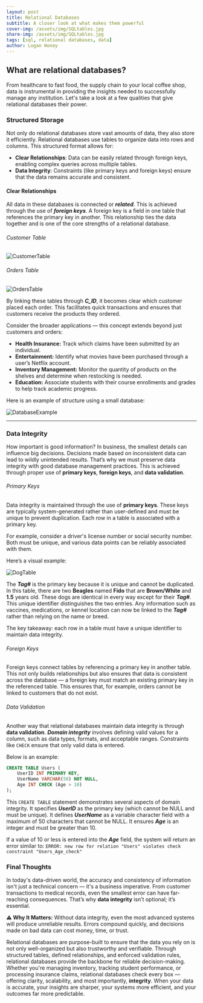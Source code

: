 ```yaml
---
layout: post
title: Relational Databases 
subtitle: A closer look at what makes them powerful
cover-img: /assets/img/SQLtables.jpg
share-img: /assets/img/SQLtables.jpg
tags: [sql, relational databases, data]
author: Logan Honey
---
```


## What are relational databases?

From healthcare to fast food, the supply chain to your local coffee shop, data is instrumental in providing the insights needed to successfully manage any institution. Let's take a look at a few qualities that give relational databases their power.

### Structured Storage

Not only do relational databases store vast amounts of data, they also store it efficiently. Relational databases use tables to organize data into rows and columns. This structured format allows for:

- **Clear Relationships**: Data can be easily related through foreign keys, enabling complex queries across multiple tables.
- **Data Integrity**: Constraints (like primary keys and foreign keys) ensure that the data remains accurate and consistent.

#### Clear Relationships

All data in these databases is connected or **_related_**. This is achieved through the use of **_foreign keys_**. A foreign key is a field in one table that references the primary key in another. This relationship ties the data together and is one of the core strengths of a relational database.

###### Customer Table

![CustomerTable](https://loganhoney.github.io/assets/img/customerstable.png)

###### Orders Table

![OrdersTable](https://loganhoney.github.io/assets/img/orderstable.png)

By linking these tables through **_C_ID_**, it becomes clear which customer placed each order. This facilitates quick transactions and ensures that customers receive the products they ordered.

Consider the broader applications — this concept extends beyond just customers and orders:

- **Health Insurance:** Track which claims have been submitted by an individual.
- **Entertainment:** Identify what movies have been purchased through a user’s Netflix account.
- **Inventory Management:** Monitor the quantity of products on the shelves and determine when restocking is needed.
- **Education:** Associate students with their course enrollments and grades to help track academic progress.

Here is an example of structure using a small database:

![DatabaseExample](https://loganhoney.github.io/assets/img/empdatabase.png)

---

### Data Integrity

How important is good information? In business, the smallest details can influence big decisions. Decisions made based on inconsistent data can lead to wildly unintended results. That’s why we must preserve data integrity with good database management practices. This is achieved through proper use of **primary keys**, **foreign keys**, and **data validation**.

###### Primary Keys

Data integrity is maintained through the use of **primary keys**. These keys are typically system-generated rather than user-defined and must be unique to prevent duplication. Each row in a table is associated with a primary key.

For example, consider a driver's license number or social security number. Both must be unique, and various data points can be reliably associated with them.

Here’s a visual example:

![DogTable](https://loganhoney.github.io/assets/img/dogtable.png)

The **_Tag#_** is the primary key because it is unique and cannot be duplicated. In this table, there are two **Beagles** named **Fido** that are **Brown/White** and **1.5** years old. These dogs are identical in every way except for their **_Tag#_**. This unique identifier distinguishes the two entries. Any information such as vaccines, medications, or kennel location can now be linked to the **_Tag#_** rather than relying on the name or breed.

The key takeaway: each row in a table must have a unique identifier to maintain data integrity.

###### Foreign Keys

Foreign keys connect tables by referencing a primary key in another table. This not only builds relationships but also ensures that data is consistent across the database — a foreign key must match an existing primary key in the referenced table. This ensures that, for example, orders cannot be linked to customers that do not exist.

###### Data Validation

Another way that relational databases maintain data integrity is through **data validation**. **_Domain integrity_** involves defining valid values for a column, such as data types, formats, and acceptable ranges. Constraints like `CHECK` ensure that only valid data is entered.

Below is an example:

```sql
CREATE TABLE Users (
    UserID INT PRIMARY KEY,
    UserName VARCHAR(50) NOT NULL,
    Age INT CHECK (Age > 10)
);
```


This `CREATE TABLE` statement demonstrates several aspects of domain integrity.
It specifies **_UserID_** as the primary key (which cannot be NULL and must be unique).
It defines **_UserName_** as a variable character field with a maximum of 50 characters that cannot be NULL.
It ensures **_Age_** is an integer and must be greater than 10.

If a value of 10 or less is entered into the **_Age_** field, the system will return an error similar to:
`ERROR: new row for relation "Users" violates check constraint "Users_Age_check"`

### Final Thoughts

In today's data-driven world, the accuracy and consistency of information isn't just a technical concern — it's a business imperative. From customer transactions to medical records, even the smallest error can have far-reaching consequences. That’s why **data integrity** isn’t optional; it’s essential.

<div class="callout warning">
  <strong>⚠️ Why It Matters:</strong> Without data integrity, even the most advanced systems will produce unreliable results. Errors compound quickly, and decisions made on bad data can cost money, time, or trust.
</div>

Relational databases are purpose-built to ensure that the data you rely on is not only well-organized but also trustworthy and verifiable. Through structured tables, defined relationships, and enforced validation rules, relational databases provide the backbone for reliable decision-making. Whether you're managing inventory, tracking student performance, or processing insurance claims, relational databases check every box — offering clarity, scalability, and most importantly, **integrity**. When your data is accurate, your insights are sharper, your systems more efficient, and your outcomes far more predictable.



